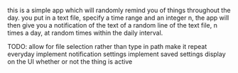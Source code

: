 this is a simple app which will randomly remind you of things throughout the day.
you put in a text file, specify a time range and an integer n, the app will then give you a notification of the text of a random line of the text file, n times a day, at random times within the daily interval. 

TODO:
	allow for file selection rather than type in path
	make it repeat everyday
	implement notification settings
	implement saved settings
	display on the UI whether or not the thing is active
